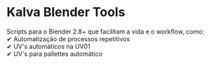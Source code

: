 # Kalva Blender Tools
Scripts para o Blender 2.8+ que facilitam a vida e o workflow, como: <br>
✔ Automatização de processos repetitivos <br>
✔ UV's automáticos na UV01  <br>
✔ UV's para pallettes automático <br>

